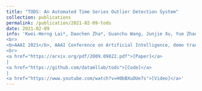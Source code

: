 ```yaml
---
title: "TODS: An Automated Time Series Outlier Detection System"
collection: publications
permalink: /publication/2021-02-09-tods
date: 2021-02-09
info: 'Kwei-Herng Lai*, Daochen Zha*, Guanchu Wang, Junjie Xu, Yue Zhao, Devesh Kumar, <b>Yile Chen</b>, Purav Zumkhawaka, Mingyang Wan, Diego Martinez, Xia Hu
<br>
<b>AAAI 2021</b>, AAAI Conference on Artificial Intelligence, demo track
<br>
<a href="https://arxiv.org/pdf/2009.09822.pdf">[Paper]</a>
|
<a href="https://github.com/datamllab/tods">[Code]</a>
|
<a href="https://www.youtube.com/watch?v=H0bBXuDUe7s">[Video]</a>'
---
```


